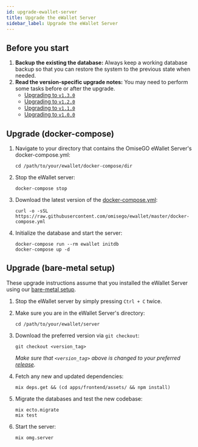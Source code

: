 ```yaml
---
id: upgrade-ewallet-server
title: Upgrade the eWallet Server
sidebar_label: Upgrade the eWallet Server
---
```




## Before you start

1. **Backup the existing the database:** Always keep a working database backup so that you can restore the system
to the previous state when needed.
2. **Read the version-specific upgrade notes:** You may need to perform some tasks before or after the upgrade.
    - [Upgrading to `v1.3.0`](https://github.com/omisego/ewallet/blob/master/docs/setup/upgrading/v1.3.0.md)
    - [Upgrading to `v1.2.0`](https://github.com/omisego/ewallet/blob/master/docs/setup/upgrading/v1.2.0.md)
    - [Upgrading to `v1.1.0`](https://github.com/omisego/ewallet/blob/master/docs/setup/upgrading/v1.1.0.md)
    - [Upgrading to `v1.0.0`](https://github.com/omisego/ewallet/blob/master/docs/setup/upgrading/v1.0.0.md)

## Upgrade (docker-compose)

1. Navigate to your directory that contains the OmiseGO eWallet Server's docker-compose.yml:

    ```shell
    cd /path/to/your/ewallet/docker-compose/dir
    ```

2. Stop the eWallet server:

    ```shell
    docker-compose stop
    ```

3. Download the latest version of the [docker-compose.yml](https://raw.githubusercontent.com/omisego/ewallet/master/docker-compose.yml):

    ```shell
    curl -o -sSL https://raw.githubusercontent.com/omisego/ewallet/master/docker-compose.yml
    ```

3. Initialize the database and start the server:

    ```shell
    docker-compose run --rm ewallet initdb
    docker-compose up -d
    ```

## Upgrade (bare-metal setup)

These upgrade instructions assume that you installed the eWallet Server using our [bare-metal setup](../bare_metal.md).

1. Stop the eWallet server by simply pressing `Ctrl + C` twice.

2. Make sure you are in the eWallet Server's directory:

    ```shell
    cd /path/to/your/ewallet/server
    ```

2. Download the preferred version via `git checkout`:

    ```shell
    git checkout <version_tag>
    ```

    _Make sure that `<version_tag>` above is changed to your preferred [release](https://github.com/omisego/ewallet/releases)._

3. Fetch any new and updated dependencies:

    ```shell
    mix deps.get && (cd apps/frontend/assets/ && npm install)
    ```

4. Migrate the databases and test the new codebase:

    ```shell
    mix ecto.migrate
    mix test
    ```

5. Start the server:

    ```shell
    mix omg.server
    ```
